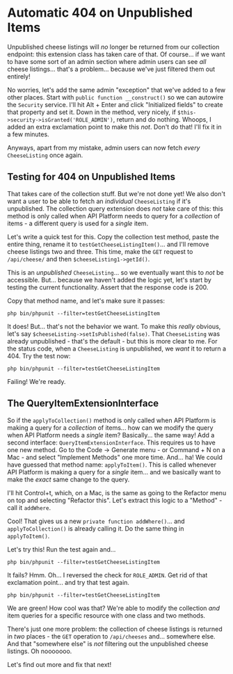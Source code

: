 # Automatic 404 on Unpublished Items

Unpublished cheese listings will *no* longer be returned from our collection
endpoint: this extension class has taken care of that. Of course... if we want
to have some sort of an admin section where admin users can see *all* cheese
listings... that's a problem... because we've just filtered them out entirely!

No worries, let's add the same admin "exception" that we've added to a few other
places. Start with `public function __construct()` so we can autowire the `Security`
service. I'll hit Alt + Enter and click "Initialized fields" to create that property
and set it. Down in the method, very nicely, if
`$this->security->isGranted('ROLE_ADMIN')`, return and do nothing. Whoops, I
added an extra exclamation point to make this *not*. Don't do that! I'll fix
it in a few minutes.

Anyways, apart from my mistake, admin users can now fetch *every* `CheeseListing`
once again.

## Testing for 404 on Unpublished Items

That takes care of the collection stuff. But we're not done yet! We also don't
want a user to be able to fetch an *individual* `CheeseListing` if it's unpublished.
The collection query extension does *not* take care of this: this method is only
called when API Platform needs to query for a *collection* of items - a different
query is used for a *single* item.

Let's write a quick test for this. Copy the collection test method, paste the
entire thing, rename it to `testGetCheeseListingItem()`... and I'll remove cheese
listings two and three. This time, make the `GET` request to `/api/cheese/`
and then `$cheeseListing1->getId()`.

This is an *unpublished* `CheeseListing`... so we eventually want this to *not*
be accessible. But... because we haven't added the logic yet, let's start by testing
the current functionality. Assert that the response code is 200.

Copy that method name, and let's make sure it passes:

```terminal
php bin/phpunit --filter=testGetCheeseListingItem
```

It does! But... that's not the behavior we want. To make this *really* obvious,
let's say `$cheeseListing->setIsPublished(false)`. That `CheeseListing` was
already unpublished - that's the default - but this is more clear to me. For the
status code, when a `CheeseListing` is unpublished, we *want* it to return
a 404. Try the test now:

```terminal-silent
php bin/phpunit --filter=testGetCheeseListingItem
```

Failing! We're ready.

## The QueryItemExtensionInterface

So if the `applyToCollection()` method is only called when API Platform is making
a query for a *collection* of items... how can we modify the query when API Platform
needs a *single* item? Basically... the same way! Add a second interface:
`QueryItemExtensionInterface`. This requires us to have one new method. Go to the
Code -> Generate menu - or Command + N on a Mac - and select "Implement Methods"
one more time. And... ha! We could have guessed that method name: `applyToItem()`.
This is called whenever API Platform is making a query for a *single* item...
and we basically want to make the *exact* same change to the query.

I'll hit Control+t, which, on a Mac, is the same as going to the Refactor menu
on top and selecting "Refactor this". Let's extract this logic to a "Method" - call
it `addWhere`.

Cool! That gives us a new `private function addWhere()`... and `applyToCollection()`
is already calling it. Do the same thing in `applyToItem()`.

Let's try this! Run the test again and...

```terminal-silent
php bin/phpunit --filter=testGetCheeseListingItem
```

It fails? Hmm. Oh... I reversed the check for `ROLE_ADMIN`. Get rid of that
exclamation point... and try that test again.

```terminal-silent
php bin/phpunit --filter=testGetCheeseListingItem
```

We are green! How cool was that? We're able to modify the collection *and*
item queries for a specific resource with one class and two methods.

There's just one more problem: the collection of cheese listings is returned
in *two* places - the `GET` operation to `/api/cheeses` and... somewhere else.
And that "somewhere else" is *not* filtering out the unpublished cheese listings.
Oh nooooooo.

Let's find out more and fix that next!
